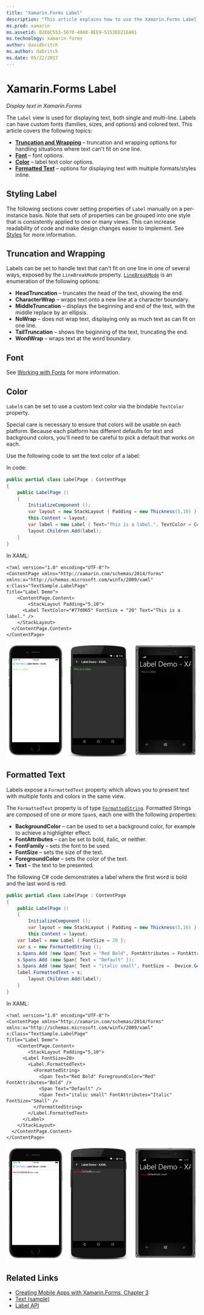 ```yaml
---
title: "Xamarin.Forms Label"
description: "This article explains how to use the Xamarin.Forms Label class to display single and multi-line text in applications."
ms.prod: xamarin
ms.assetid: 02E6C553-5670-49A0-8EE9-5153ED21EA91
ms.technology: xamarin-forms
author: davidbritch
ms.author: dabritch
ms.date: 05/22/2017
---
```


# Xamarin.Forms Label

_Display text in Xamarin.Forms_

The `Label` view is used for displaying text, both single and multi-line. Labels can have custom fonts (families, sizes, and options) and colored text. This article covers the following topics:

- **[Truncation and Wrapping](#Truncation_and_Wrapping)** &ndash; truncation and wrapping options for handling situations where text can't fit on one line.
- **[Font](#Font)** &ndash; font options.
- **[Color](#Color)** &ndash; label text color options.
- **[Formatted Text](#Formatted_Text)** &ndash; options for displaying text with multiple formats/styles inline.

## Styling Label

The following sections cover setting properties of `Label` manually on a per-instance basis. Note that sets of properties can be grouped into one style that is consistently applied to one or many views. This can increase readability of code and make design changes easier to implement. See [Styles](~/xamarin-forms/user-interface/text/styles.md) for more information.

<a name="Truncation_and_Wrapping" />

## Truncation and Wrapping

Labels can be set to handle text that can't fit on one line in one of several ways, exposed by the `LineBreakMode` property. [`LineBreakMode`](xref:Xamarin.Forms.LineBreakMode) is an enumeration of the following options:

- **HeadTruncation** &ndash; truncates the head of the text, showing the end.
- **CharacterWrap** &ndash; wraps text onto a new line at a character boundary.
- **MiddleTruncation** &ndash; displays the beginning and end of the text, with the middle replace by an ellipsis.
- **NoWrap** &ndash; does not wrap text, displaying only as much text as can fit on one line.
- **TailTruncation** &ndash; shows the beginning of the text, truncating the end.
- **WordWrap** &ndash; wraps text at the word boundary.

## Font

See [Working with Fonts](~/xamarin-forms/user-interface/text/fonts.md) for more information.

## Color

`Label`s can be set to use a custom text color via the bindable `TextColor` property.

Special care is necessary to ensure that colors will be usable on each platform. Because each platform has different defaults for text and background colors, you'll need to be careful to pick a default that works on each.

Use the following code to set the text color of a label:

In code:

```csharp
public partial class LabelPage : ContentPage
{
    public LabelPage ()
    {
        InitializeComponent ();
        var layout = new StackLayout { Padding = new Thickness(5,10) };
        this.Content = layout;
        var label = new Label { Text="This is a label.", TextColor = Color.FromHex("#77d065"), FontSize = 20 };
        layout.Children.Add(label);
    }
}
```

In XAML:

```xaml
<?xml version="1.0" encoding="UTF-8"?>
<ContentPage xmlns="http://xamarin.com/schemas/2014/forms"
xmlns:x="http://schemas.microsoft.com/winfx/2009/xaml"
x:Class="TextSample.LabelPage"
Title="Label Demo">
    <ContentPage.Content>
        <StackLayout Padding="5,10">
      <Label TextColor="#77d065" FontSize = "20" Text="This is a label." />
    </StackLayout>
  </ContentPage.Content>
</ContentPage>
```

![](label-images/textcolor.png "Label TextColor Example")

<a name="Formatted_Text" />

## Formatted Text

Labels expose a `FormattedText` property which allows you to present text with multiple fonts and colors in the same view.

The `FormattedText` property is of type [`FormattedString`](xref:Xamarin.Forms.FormattedString). Formatted Strings are composed of one or more `Span`s, each one with the following properties:

- **BackgroundColor** &ndash; can be used to set a background color, for example to achieve a highlighter effect.
- **FontAttributes** &ndash; can be set to bold, italic, or neither.
- **FontFamily** &ndash; sets the font to be used.
- **FontSize** &ndash; sets the size of the text.
- **ForegroundColor** &ndash; sets the color of the text.
- **Text** &ndash; the text to be presented.

The following C# code demonstrates a label where the first word is bold and the last word is red:

```csharp
public partial class LabelPage : ContentPage
{
    public LabelPage ()
    {
        InitializeComponent ();
        var layout = new StackLayout { Padding = new Thickness(5,10) };
        this.Content = layout;
    var label = new Label { FontSize = 20 };
    var s = new FormattedString ();
    s.Spans.Add (new Span{ Text = "Red Bold", FontAttributes = FontAttributes.Bold });
    s.Spans.Add (new Span{ Text = "Default" });
    s.Spans.Add (new Span{ Text = "italic small", FontSize =  Device.GetNamedSize(NamedSize.Small, typeof(Label)), FontAttributes = FontAttributes.Italic});
    label.FormattedText = s;
        layout.Children.Add(label);
    }
}
```

In XAML:

```xaml
<?xml version="1.0" encoding="UTF-8"?>
<ContentPage xmlns="http://xamarin.com/schemas/2014/forms"
xmlns:x="http://schemas.microsoft.com/winfx/2009/xaml"
x:Class="TextSample.LabelPage"
Title="Label Demo">
    <ContentPage.Content>
        <StackLayout Padding="5,10">
      <Label FontSize=20>
        <Label.FormattedText>
          <FormattedString>
            <Span Text="Red Bold" ForegroundColor="Red" FontAttributes="Bold" />
            <Span Text="Default" />
            <Span Text="italic small" FontAttributes="Italic" FontSize="Small" />
          </FormattedString>
        </Label.FormattedText>
      </Label>
    </StackLayout>
  </ContentPage.Content>
</ContentPage>
```

![](label-images/formattedtext.png "Label FormattedText Example")


## Related Links

- [Creating Mobile Apps with Xamarin.Forms, Chapter 3](https://developer.xamarin.com/r/xamarin-forms/book/chapter03.pdf)
- [Text (sample)](https://developer.xamarin.com/samples/xamarin-forms/UserInterface/Text)
- [Label API](xref:Xamarin.Forms.Label)
